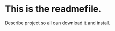 This is the readmefile.
========================

Describe project so all can download it and install.